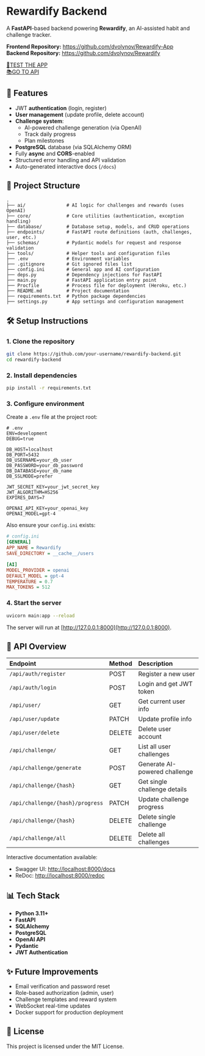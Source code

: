 # Rewardify Backend

A **FastAPI**-based backend powering **Rewardify**, an AI-assisted habit and challenge tracker.


**Frontend Repository:** https://github.com/dvolynov/Rewardify-App  
**Backend Repository:** https://github.com/dvolynov/Rewardify


[🚀TEST THE APP](https://rewardify-hack-9862f082da4d.herokuapp.com/)   
[📚GO TO API](https://rewardify-api-f36c675ae5dc.herokuapp.com/docs)


## 🚀 Features

- JWT **authentication** (login, register)
- **User management** (update profile, delete account)
- **Challenge system**:
  - AI-powered challenge generation (via OpenAI)
  - Track daily progress
  - Plan milestones
- **PostgreSQL** database (via SQLAlchemy ORM)
- Fully **async** and **CORS**-enabled
- Structured error handling and API validation
- Auto-generated interactive docs (`/docs`)


## 📂 Project Structure

```
.
├── ai/               # AI logic for challenges and rewards (uses OpenAI)
├── core/             # Core utilities (authentication, exception handling)
├── database/         # Database setup, models, and CRUD operations
├── endpoints/        # FastAPI route definitions (auth, challenges, user, etc.)
├── schemas/          # Pydantic models for request and response validation
├── tools/            # Helper tools and configuration files
├── .env              # Environment variables
├── .gitignore        # Git ignored files list
├── config.ini        # General app and AI configuration
├── deps.py           # Dependency injections for FastAPI
├── main.py           # FastAPI application entry point
├── Procfile          # Process file for deployment (Heroku, etc.)
├── README.md         # Project documentation
├── requirements.txt  # Python package dependencies
├── settings.py       # App settings and configuration management
```

## 🛠 Setup Instructions

### 1. Clone the repository

```bash
git clone https://github.com/your-username/rewardify-backend.git
cd rewardify-backend
```

### 2. Install dependencies

```bash
pip install -r requirements.txt
```

### 3. Configure environment

Create a `.env` file at the project root:

```dotenv
# .env
ENV=development
DEBUG=true

DB_HOST=localhost
DB_PORT=5432
DB_USERNAME=your_db_user
DB_PASSWORD=your_db_password
DB_DATABASE=your_db_name
DB_SSLMODE=prefer

JWT_SECRET_KEY=your_jwt_secret_key
JWT_ALGORITHM=HS256
EXPIRES_DAYS=7

OPENAI_API_KEY=your_openai_key
OPENAI_MODEL=gpt-4
```

Also ensure your `config.ini` exists:

```ini
# config.ini
[GENERAL]
APP_NAME = Rewardify
SAVE_DIRECTORY = __cache__/users

[AI]
MODEL_PROVIDER = openai
DEFAULT_MODEL = gpt-4
TEMPERATURE = 0.7
MAX_TOKENS = 512
```

### 4. Start the server

```bash
uvicorn main:app --reload
```

The server will run at [http://127.0.0.1:8000](http://127.0.0.1:8000).


## 🧠 API Overview

| Endpoint | Method | Description |
|:---|:---|:---|
| `/api/auth/register` | POST | Register a new user |
| `/api/auth/login` | POST | Login and get JWT token |
| `/api/user/` | GET | Get current user info |
| `/api/user/update` | PATCH | Update profile info |
| `/api/user/delete` | DELETE | Delete user account |
| `/api/challenge/` | GET | List all user challenges |
| `/api/challenge/generate` | POST | Generate AI-powered challenge |
| `/api/challenge/{hash}` | GET | Get single challenge details |
| `/api/challenge/{hash}/progress` | PATCH | Update challenge progress |
| `/api/challenge/{hash}` | DELETE | Delete single challenge |
| `/api/challenge/all` | DELETE | Delete all challenges |

Interactive documentation available:
- Swagger UI: [http://localhost:8000/docs](http://localhost:8000/docs)
- ReDoc: [http://localhost:8000/redoc](http://localhost:8000/redoc)


## 📊 Tech Stack

- **Python 3.11+**
- **FastAPI**
- **SQLAlchemy**
- **PostgreSQL**
- **OpenAI API**
- **Pydantic**
- **JWT Authentication**


## ✨ Future Improvements

- Email verification and password reset
- Role-based authorization (admin, user)
- Challenge templates and reward system
- WebSocket real-time updates
- Docker support for production deployment


## 📄 License

This project is licensed under the MIT License.